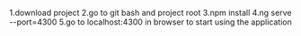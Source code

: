 1.download project
2.go to git bash and project root
3.npm install
4.ng serve --port=4300
5.go to localhost:4300 in browser to start using the application
